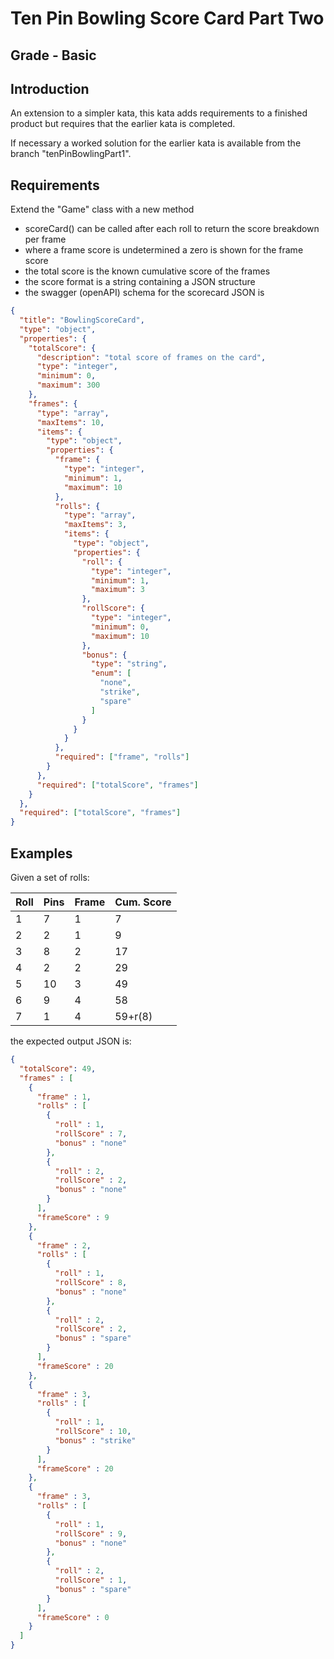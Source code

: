 # Ten Pin Bowling Score Card Part Two

## Grade - Basic

## Introduction
An extension to a simpler kata, this kata adds requirements to a finished
product but requires that the earlier kata is completed.

If necessary a worked solution for the earlier kata is available from the
branch "tenPinBowlingPart1".

## Requirements
  Extend the "Game" class with a new method
  * scoreCard() can be called after each roll to return the score breakdown per
  frame
  * where a frame score is undetermined a zero is shown for the frame score
  * the total score is the known cumulative score of the frames
  * the score format is a string containing a JSON structure
  * the swagger (openAPI) schema for the scorecard JSON is
  
  ```json
  {  
    "title": "BowlingScoreCard",  
    "type": "object",  
    "properties": {  
      "totalScore": {  
        "description": "total score of frames on the card",  
        "type": "integer",  
        "minimum": 0,  
        "maximum": 300  
      },  
      "frames": {  
        "type": "array",  
        "maxItems": 10,  
        "items": {  
          "type": "object",  
          "properties": {  
            "frame": {  
              "type": "integer",  
              "minimum": 1,  
              "maximum": 10  
            },  
            "rolls": {  
              "type": "array",  
              "maxItems": 3,  
              "items": {  
                "type": "object",  
                "properties": {  
                  "roll": {  
                    "type": "integer",  
                    "minimum": 1,  
                    "maximum": 3  
                  },  
                  "rollScore": {  
                    "type": "integer",  
                    "minimum": 0,  
                    "maximum": 10  
                  },  
                  "bonus": {  
                    "type": "string",  
                    "enum": [  
                      "none",  
                      "strike",  
                      "spare"  
                    ]  
                  }  
                }  
              }  
            },  
            "required": ["frame", "rolls"]  
          }  
        },  
        "required": ["totalScore", "frames"]  
      }  
    },  
    "required": ["totalScore", "frames"]  
  }  
  ```

## Examples

Given a set of rolls:

| Roll | Pins | Frame |    Cum. Score    |
| ---- | ---- | ----- | ---------------- |
|  1   |  7   |   1   |   7              |
|  2   |  2   |   1   |   9              |
|  3   |  8   |   2   |  17              |
|  4   |  2   |   2   |  29              |
|  5   | 10   |   3   |  49              |
|  6   |  9   |   4   |  58              |
|  7   |  1   |   4   |  59+r(8)         |

the expected output JSON is:

```json
{
  "totalScore": 49,
  "frames" : [
    {
      "frame" : 1,
      "rolls" : [
        {
          "roll" : 1,
          "rollScore" : 7,
          "bonus" : "none"
        },
        {
          "roll" : 2,
          "rollScore" : 2,
          "bonus" : "none"
        }
      ],
      "frameScore" : 9
    },
    {
      "frame" : 2,
      "rolls" : [
        {
          "roll" : 1,
          "rollScore" : 8,
          "bonus" : "none"
        },
        {
          "roll" : 2,
          "rollScore" : 2,
          "bonus" : "spare"
        }
      ],
      "frameScore" : 20
    },
    {
      "frame" : 3,
      "rolls" : [
        {
          "roll" : 1,
          "rollScore" : 10,
          "bonus" : "strike"
        }
      ],
      "frameScore" : 20
    },
    {
      "frame" : 3,
      "rolls" : [
        {
          "roll" : 1,
          "rollScore" : 9,
          "bonus" : "none"
        },
        {
          "roll" : 2,
          "rollScore" : 1,
          "bonus" : "spare"
        }
      ],
      "frameScore" : 0
    }  
  ]
}
```
